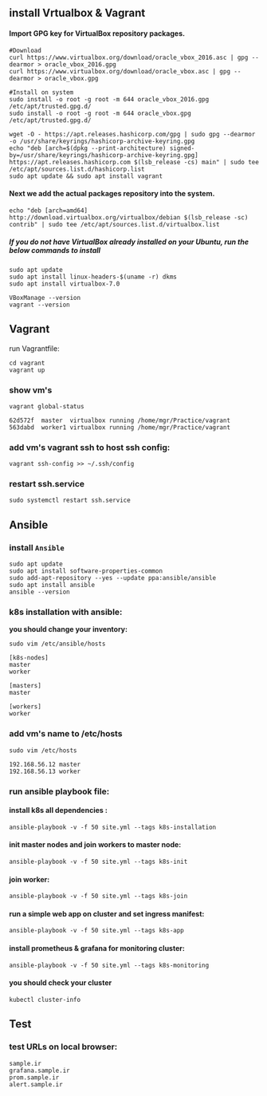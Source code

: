 ## install Vrtualbox & Vagrant

#### Import GPG key for VirtualBox repository packages.

```
#Download
curl https://www.virtualbox.org/download/oracle_vbox_2016.asc | gpg --dearmor > oracle_vbox_2016.gpg
curl https://www.virtualbox.org/download/oracle_vbox.asc | gpg --dearmor > oracle_vbox.gpg

#Install on system
sudo install -o root -g root -m 644 oracle_vbox_2016.gpg /etc/apt/trusted.gpg.d/
sudo install -o root -g root -m 644 oracle_vbox.gpg /etc/apt/trusted.gpg.d/
```

```
wget -O - https://apt.releases.hashicorp.com/gpg | sudo gpg --dearmor -o /usr/share/keyrings/hashicorp-archive-keyring.gpg
echo "deb [arch=$(dpkg --print-architecture) signed-by=/usr/share/keyrings/hashicorp-archive-keyring.gpg] https://apt.releases.hashicorp.com $(lsb_release -cs) main" | sudo tee /etc/apt/sources.list.d/hashicorp.list
sudo apt update && sudo apt install vagrant
```

#### Next we add the actual packages repository into the system.
```
echo "deb [arch=amd64] http://download.virtualbox.org/virtualbox/debian $(lsb_release -sc) contrib" | sudo tee /etc/apt/sources.list.d/virtualbox.list
```

##### If you do not have VirtualBox already installed on your Ubuntu, run the below commands to install
```
sudo apt update
sudo apt install linux-headers-$(uname -r) dkms
sudo apt install virtualbox-7.0
```

```
VBoxManage --version
vagrant --version
```


## Vagrant

run Vagrantfile:
```
cd vagrant
vagrant up
```


### show vm's
```
vagrant global-status
```

```
62d572f  master  virtualbox running /home/mgr/Practice/vagrant
563dabd  worker1 virtualbox running /home/mgr/Practice/vagrant
```

### add vm's vagrant ssh to host ssh config:
```
vagrant ssh-config >> ~/.ssh/config
```

### restart ssh.service
```
sudo systemctl restart ssh.service
```


## Ansible

### install `Ansible`

```
sudo apt update
sudo apt install software-properties-common
sudo add-apt-repository --yes --update ppa:ansible/ansible
sudo apt install ansible
ansible --version
```

### k8s installation with ansible:

**you should change your inventory:**
```
sudo vim /etc/ansible/hosts

[k8s-nodes]
master
worker

[masters]
master

[workers]
worker
```

### add vm's name to /etc/hosts
```
sudo vim /etc/hosts

192.168.56.12 master
192.168.56.13 worker
```

### run ansible playbook file:

#### install k8s all dependencies :
```
ansible-playbook -v -f 50 site.yml --tags k8s-installation
```

#### init master nodes and join workers to master node:

```
ansible-playbook -v -f 50 site.yml --tags k8s-init
```

#### join worker:

```
ansible-playbook -v -f 50 site.yml --tags k8s-join
```

#### run a simple web app on cluster and set ingress manifest:

```
ansible-playbook -v -f 50 site.yml --tags k8s-app
```

#### install prometheus & grafana for monitoring cluster:

```
ansible-playbook -v -f 50 site.yml --tags k8s-monitoring
```

#### you should check your cluster
```
kubectl cluster-info
```


## Test

### test URLs on local browser:
```
sample.ir
grafana.sample.ir
prom.sample.ir
alert.sample.ir
```

